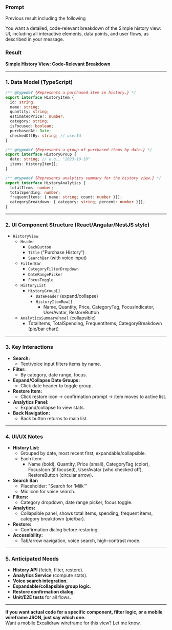 ### Prompt

Previous result including the following

You want a detailed, code-relevant breakdown of the Simple history view: UI, including all interactive elements, data points, and user flows, as described in your message.

### Result

**Simple History View: Code-Relevant Breakdown**

---

### 1. Data Model (TypeScript)

```typescript
/** @typedef {Represents a purchased item in history.} */
export interface HistoryItem {
  id: string;
  name: string;
  quantity: string;
  estimatedPrice?: number;
  category: string;
  isFocused: boolean;
  purchasedAt: Date;
  checkedOffBy: string; // userId
}

/** @typedef {Represents a group of purchased items by date.} */
export interface HistoryGroup {
  date: string; // e.g., "2023-10-10"
  items: HistoryItem[];
}

/** @typedef {Represents analytics summary for the history view.} */
export interface HistoryAnalytics {
  totalItems: number;
  totalSpending: number;
  frequentItems: { name: string; count: number }[];
  categoryBreakdown: { category: string; percent: number }[];
}
```

---

### 2. UI Component Structure (React/Angular/NestJS style)

- `HistoryView`
  - `Header`
    - `BackButton`
    - `Title` ("Purchase History")
    - `SearchBar` (with voice input)
  - `FilterBar`
    - `CategoryFilterDropdown`
    - `DateRangePicker`
    - `FocusToggle`
  - `HistoryList`
    - `HistoryGroup[]`
      - `DateHeader` (expand/collapse)
      - `HistoryItemRow[]`
        - Name, Quantity, Price, CategoryTag, FocusIndicator, UserAvatar, RestoreButton
  - `AnalyticsSummaryPanel` (collapsible)
    - TotalItems, TotalSpending, FrequentItems, CategoryBreakdown (pie/bar chart)

---

### 3. Key Interactions

- **Search:**  
  - Text/voice input filters items by name.
- **Filter:**  
  - By category, date range, focus.
- **Expand/Collapse Date Groups:**  
  - Click date header to toggle group.
- **Restore Item:**  
  - Click restore icon → confirmation prompt → item moves to active list.
- **Analytics Panel:**  
  - Expand/collapse to view stats.
- **Back Navigation:**  
  - Back button returns to main list.

---

### 4. UI/UX Notes

- **History List:**  
  - Grouped by date, most recent first, expandable/collapsible.
  - Each item:  
    - Name (bold), Quantity, Price (small), CategoryTag (color), FocusIcon (if focused), UserAvatar (who checked off), RestoreButton (circular arrow).
- **Search Bar:**  
  - Placeholder: "Search for 'Milk'"
  - Mic icon for voice search.
- **Filters:**  
  - Category dropdown, date range picker, focus toggle.
- **Analytics:**  
  - Collapsible panel, shows total items, spending, frequent items, category breakdown (pie/bar).
- **Restore:**  
  - Confirmation dialog before restoring.
- **Accessibility:**  
  - Tab/arrow navigation, voice search, high-contrast mode.

---

### 5. Anticipated Needs

- **History API** (fetch, filter, restore).
- **Analytics Service** (compute stats).
- **Voice search integration**.
- **Expandable/collapsible group logic**.
- **Restore confirmation dialog**.
- **Unit/E2E tests** for all flows.

---

**If you want actual code for a specific component, filter logic, or a mobile wireframe JSON, just say which one.**  
Want a mobile Excalidraw wireframe for this view? Let me know.
